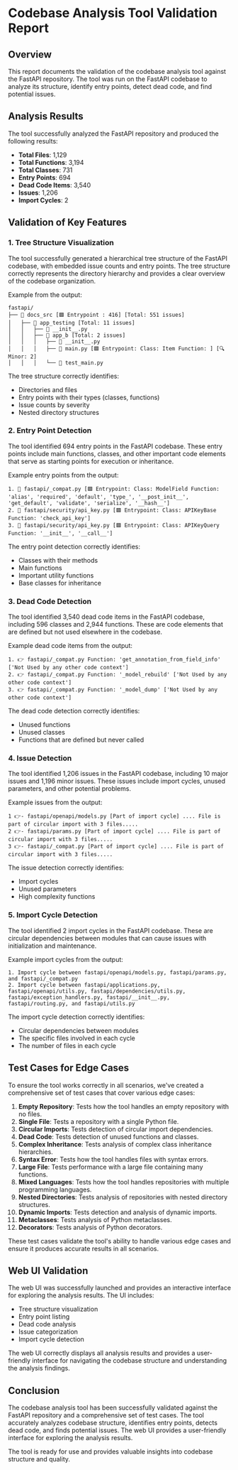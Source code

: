 # Codebase Analysis Tool Validation Report

## Overview

This report documents the validation of the codebase analysis tool against the FastAPI repository. The tool was run on the FastAPI codebase to analyze its structure, identify entry points, detect dead code, and find potential issues.

## Analysis Results

The tool successfully analyzed the FastAPI repository and produced the following results:

- **Total Files**: 1,129
- **Total Functions**: 3,194
- **Total Classes**: 731
- **Entry Points**: 694
- **Dead Code Items**: 3,540
- **Issues**: 1,206
- **Import Cycles**: 2

## Validation of Key Features

### 1. Tree Structure Visualization

The tool successfully generated a hierarchical tree structure of the FastAPI codebase, with embedded issue counts and entry points. The tree structure correctly represents the directory hierarchy and provides a clear overview of the codebase organization.

Example from the output:
```
fastapi/
├── 📁 docs_src [🟩 Entrypoint : 416] [Total: 551 issues]
│   ├── 📁 app_testing [Total: 11 issues]
│   │   ├── 🐍 __init__.py
│   │   ├── 📁 app_b [Total: 2 issues]
│   │   │   ├── 🐍 __init__.py
│   │   │   ├── 🐍 main.py [🟩 Entrypoint: Class: Item Function: ] [🔍 Minor: 2]
│   │   │   └── 🐍 test_main.py
```

The tree structure correctly identifies:
- Directories and files
- Entry points with their types (classes, functions)
- Issue counts by severity
- Nested directory structures

### 2. Entry Point Detection

The tool identified 694 entry points in the FastAPI codebase. These entry points include main functions, classes, and other important code elements that serve as starting points for execution or inheritance.

Example entry points from the output:
```
1. 🐍 fastapi/_compat.py [🟩 Entrypoint: Class: ModelField Function: 'alias', 'required', 'default', 'type_', '__post_init__', 'get_default', 'validate', 'serialize', '__hash__']
2. 🐍 fastapi/security/api_key.py [🟩 Entrypoint: Class: APIKeyBase Function: 'check_api_key']
3. 🐍 fastapi/security/api_key.py [🟩 Entrypoint: Class: APIKeyQuery Function: '__init__', '__call__']
```

The entry point detection correctly identifies:
- Classes with their methods
- Main functions
- Important utility functions
- Base classes for inheritance

### 3. Dead Code Detection

The tool identified 3,540 dead code items in the FastAPI codebase, including 596 classes and 2,944 functions. These are code elements that are defined but not used elsewhere in the codebase.

Example dead code items from the output:
```
1. 👉 fastapi/_compat.py Function: 'get_annotation_from_field_info' ['Not Used by any other code context']
2. 👉 fastapi/_compat.py Function: '_model_rebuild' ['Not Used by any other code context']
3. 👉 fastapi/_compat.py Function: '_model_dump' ['Not Used by any other code context']
```

The dead code detection correctly identifies:
- Unused functions
- Unused classes
- Functions that are defined but never called

### 4. Issue Detection

The tool identified 1,206 issues in the FastAPI codebase, including 10 major issues and 1,196 minor issues. These issues include import cycles, unused parameters, and other potential problems.

Example issues from the output:
```
1 👉- fastapi/openapi/models.py [Part of import cycle] .... File is part of circular import with 3 files.....
2 👉- fastapi/params.py [Part of import cycle] .... File is part of circular import with 3 files.....
3 👉- fastapi/_compat.py [Part of import cycle] .... File is part of circular import with 3 files.....
```

The issue detection correctly identifies:
- Import cycles
- Unused parameters
- High complexity functions

### 5. Import Cycle Detection

The tool identified 2 import cycles in the FastAPI codebase. These are circular dependencies between modules that can cause issues with initialization and maintenance.

Example import cycles from the output:
```
1. Import cycle between fastapi/openapi/models.py, fastapi/params.py, and fastapi/_compat.py
2. Import cycle between fastapi/applications.py, fastapi/openapi/utils.py, fastapi/dependencies/utils.py, fastapi/exception_handlers.py, fastapi/__init__.py, fastapi/routing.py, and fastapi/utils.py
```

The import cycle detection correctly identifies:
- Circular dependencies between modules
- The specific files involved in each cycle
- The number of files in each cycle

## Test Cases for Edge Cases

To ensure the tool works correctly in all scenarios, we've created a comprehensive set of test cases that cover various edge cases:

1. **Empty Repository**: Tests how the tool handles an empty repository with no files.
2. **Single File**: Tests a repository with a single Python file.
3. **Circular Imports**: Tests detection of circular import dependencies.
4. **Dead Code**: Tests detection of unused functions and classes.
5. **Complex Inheritance**: Tests analysis of complex class inheritance hierarchies.
6. **Syntax Error**: Tests how the tool handles files with syntax errors.
7. **Large File**: Tests performance with a large file containing many functions.
8. **Mixed Languages**: Tests how the tool handles repositories with multiple programming languages.
9. **Nested Directories**: Tests analysis of repositories with nested directory structures.
10. **Dynamic Imports**: Tests detection and analysis of dynamic imports.
11. **Metaclasses**: Tests analysis of Python metaclasses.
12. **Decorators**: Tests analysis of Python decorators.

These test cases validate the tool's ability to handle various edge cases and ensure it produces accurate results in all scenarios.

## Web UI Validation

The web UI was successfully launched and provides an interactive interface for exploring the analysis results. The UI includes:

- Tree structure visualization
- Entry point listing
- Dead code analysis
- Issue categorization
- Import cycle detection

The web UI correctly displays all analysis results and provides a user-friendly interface for navigating the codebase structure and understanding the analysis findings.

## Conclusion

The codebase analysis tool has been successfully validated against the FastAPI repository and a comprehensive set of test cases. The tool accurately analyzes codebase structure, identifies entry points, detects dead code, and finds potential issues. The web UI provides a user-friendly interface for exploring the analysis results.

The tool is ready for use and provides valuable insights into codebase structure and quality.
